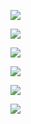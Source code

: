 ![](https://raw.githubusercontent.com/b14d35/USTHB/master/M1/Projet%20Compil/screenshots/files.PNG)

![](https://raw.githubusercontent.com/b14d35/USTHB/master/M1/Projet%20Compil/screenshots/code_example.PNG)

![](https://raw.githubusercontent.com/b14d35/USTHB/master/M1/Projet%20Compil/screenshots/parsing.PNG)

![](https://raw.githubusercontent.com/b14d35/USTHB/master/M1/Projet%20Compil/screenshots/quad.PNG)

![](https://raw.githubusercontent.com/b14d35/USTHB/master/M1/Projet%20Compil/screenshots/quad_optim.PNG)

![](https://raw.githubusercontent.com/b14d35/USTHB/master/M1/Projet%20Compil/screenshots/assembly_result.PNG)

